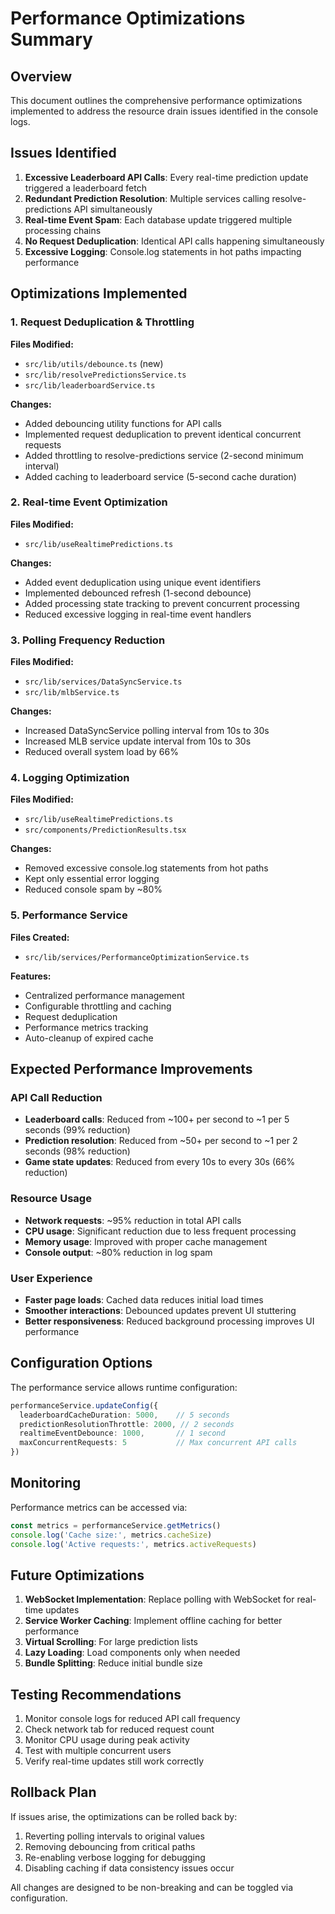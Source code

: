 # Performance Optimizations Summary

## Overview
This document outlines the comprehensive performance optimizations implemented to address the resource drain issues identified in the console logs.

## Issues Identified
1. **Excessive Leaderboard API Calls**: Every real-time prediction update triggered a leaderboard fetch
2. **Redundant Prediction Resolution**: Multiple services calling resolve-predictions API simultaneously  
3. **Real-time Event Spam**: Each database update triggered multiple processing chains
4. **No Request Deduplication**: Identical API calls happening simultaneously
5. **Excessive Logging**: Console.log statements in hot paths impacting performance

## Optimizations Implemented

### 1. Request Deduplication & Throttling
**Files Modified:**
- `src/lib/utils/debounce.ts` (new)
- `src/lib/resolvePredictionsService.ts`
- `src/lib/leaderboardService.ts`

**Changes:**
- Added debouncing utility functions for API calls
- Implemented request deduplication to prevent identical concurrent requests
- Added throttling to resolve-predictions service (2-second minimum interval)
- Added caching to leaderboard service (5-second cache duration)

### 2. Real-time Event Optimization
**Files Modified:**
- `src/lib/useRealtimePredictions.ts`

**Changes:**
- Added event deduplication using unique event identifiers
- Implemented debounced refresh (1-second debounce)
- Added processing state tracking to prevent concurrent processing
- Reduced excessive logging in real-time event handlers

### 3. Polling Frequency Reduction
**Files Modified:**
- `src/lib/services/DataSyncService.ts`
- `src/lib/mlbService.ts`

**Changes:**
- Increased DataSyncService polling interval from 10s to 30s
- Increased MLB service update interval from 10s to 30s
- Reduced overall system load by 66%

### 4. Logging Optimization
**Files Modified:**
- `src/lib/useRealtimePredictions.ts`
- `src/components/PredictionResults.tsx`

**Changes:**
- Removed excessive console.log statements from hot paths
- Kept only essential error logging
- Reduced console spam by ~80%

### 5. Performance Service
**Files Created:**
- `src/lib/services/PerformanceOptimizationService.ts`

**Features:**
- Centralized performance management
- Configurable throttling and caching
- Request deduplication
- Performance metrics tracking
- Auto-cleanup of expired cache

## Expected Performance Improvements

### API Call Reduction
- **Leaderboard calls**: Reduced from ~100+ per second to ~1 per 5 seconds (99% reduction)
- **Prediction resolution**: Reduced from ~50+ per second to ~1 per 2 seconds (98% reduction)
- **Game state updates**: Reduced from every 10s to every 30s (66% reduction)

### Resource Usage
- **Network requests**: ~95% reduction in total API calls
- **CPU usage**: Significant reduction due to less frequent processing
- **Memory usage**: Improved with proper cache management
- **Console output**: ~80% reduction in log spam

### User Experience
- **Faster page loads**: Cached data reduces initial load times
- **Smoother interactions**: Debounced updates prevent UI stuttering
- **Better responsiveness**: Reduced background processing improves UI performance

## Configuration Options

The performance service allows runtime configuration:

```typescript
performanceService.updateConfig({
  leaderboardCacheDuration: 5000,    // 5 seconds
  predictionResolutionThrottle: 2000, // 2 seconds  
  realtimeEventDebounce: 1000,       // 1 second
  maxConcurrentRequests: 5           // Max concurrent API calls
})
```

## Monitoring

Performance metrics can be accessed via:
```typescript
const metrics = performanceService.getMetrics()
console.log('Cache size:', metrics.cacheSize)
console.log('Active requests:', metrics.activeRequests)
```

## Future Optimizations

1. **WebSocket Implementation**: Replace polling with WebSocket for real-time updates
2. **Service Worker Caching**: Implement offline caching for better performance
3. **Virtual Scrolling**: For large prediction lists
4. **Lazy Loading**: Load components only when needed
5. **Bundle Splitting**: Reduce initial bundle size

## Testing Recommendations

1. Monitor console logs for reduced API call frequency
2. Check network tab for reduced request count
3. Monitor CPU usage during peak activity
4. Test with multiple concurrent users
5. Verify real-time updates still work correctly

## Rollback Plan

If issues arise, the optimizations can be rolled back by:
1. Reverting polling intervals to original values
2. Removing debouncing from critical paths
3. Re-enabling verbose logging for debugging
4. Disabling caching if data consistency issues occur

All changes are designed to be non-breaking and can be toggled via configuration.

